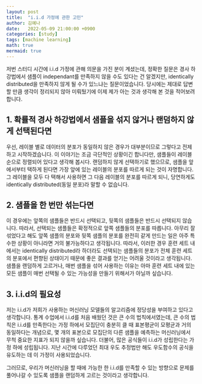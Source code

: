 ```yaml
---
layout: post
title:  "i.i.d 가정에 관한 고민"
author: 김예나
date:   2022-05-09 21:00:00 +0900
categories: [study]
tags: [machine learning]
math: true
mermaid: true
---
```



저번 스터디 시간에 i.i.d 가정에 관해 의문을 가진 분이 계셨는데, 정확한 질문은 경사 하강법에서 샘플이 independant를 만족하지 않을 수도 있다는 건 알겠지만, identically distributed을 만족하지 않게 될 수가 있느냐는 질문이었습니다. 당시에는 제대로 답변할 만큼 생각이 정리되지 않아 미뤄뒀기에 이제 제가 아는 것과 생각해 본 것을 적어보려 합니다.


## 1\. 확률적 경사 하강법에서 샘플을 섞지 않거나 랜덤하지 않게 선택된다면


우선, 레이블 별로 데이터의 분포가 동일하지 않은 경우가 대부분이므로 그렇다고 전제하고 시작하겠습니다. 이 이야기는 조금 극단적인 상황이긴 합니다만, 샘플들이 레이블 순으로 정렬되어 있다고 생각해 봅시다. 랜덤하지 않게 선택하기로 했으므로, 샘플을 앞에서부터 택하게 된다면 가장 앞에 있는 레이블의 분포를 따르게 되는 것이 자명합니다. 그 레이블을 모두 다 택해서 사용하면 그 다음 레이블의 분포를 따르게 되니, 당연하게도 identically distributed(동일 분포)라 말할 수 없습니다.


## 2\. 샘플을 한 번만 섞는다면


이 경우에는 앞쪽의 샘플들은 반드시 선택되고, 뒷쪽의 샘플들은 반드시 선택되지 않습니다. 따라서, 선택되는 샘플들은 확정적으로 앞쪽 샘플들의 분포를 따릅니다. 아무리 잘 섞었다고 해도 앞쪽 샘플의 분포와 뒷쪽 샘플의 분포를 완전히 같게 만드는 일은 아주 특수한 상황이 아니라면 거의 불가능하다고 생각됩니다. 따라서, 이러한 경우 훈련 세트 내에서는 identically distributed라 하더라도 선택되는 샘플들의 분포가 전체 훈련 세트의 분포에서 편향된 상태이기 때문에 좋은 결과를 얻기는 어려울 것이라고 생각됩니다. 샘플을 랜덤하게 고르거나, 매번 샘플을 섞어 사용하는 이유는 아마 훈련 세트 내에 있는 모든 샘플이 매번 선택될 수 있는 가능성을 만들기 위해서가 아닐까 싶습니다.


## 3\. i.i.d의 필요성


저는 i.i.d가 저희가 사용하는 머신러닝 모델들의 알고리즘에 정당성을 부여하고 있다고 생각합니다. 통계 수업에서 i.i.d를 처음 배웠던 것은 큰 수의 법칙에서였는데, 큰 수의 법칙은 i.i.d를 만족한다는 가정 하에서 모집단이 충분히 클 때 표본평균이 모평균과 거의 동일하다는 개념으로, 몇 개의 표본으로 모집단의 다른 샘플을 예측하는 머신러닝에서 무척 중요한 지표가 되지 않을까 싶습니다. 더불어, 많은 공식들이 i.i.d가 성립한다는 가정 하에 성립됩니다. 지난 시간에 다루었던 최대 우도 추정법만 해도 우도함수의 공식을 유도하는 데 이 가정이 사용되었습니다.


그러므로, 우리가 머신러닝을 할 때에 가능한 한 i.i.d를 만족할 수 있는 방향으로 문제를 풀어나갈 수 있도록 샘플을 랜덤하게 고르는 것이라고 생각합니다.
